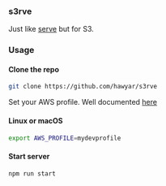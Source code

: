 ### s3rve

Just like [serve](https://github.com/vercel/serve) but for S3.

### Usage

#### Clone the repo

```bash
git clone https://github.com/hawyar/s3rve
```

Set your AWS profile. Well documented [here](https://docs.aws.amazon.com/cli/latest/userguide/cli-configure-profiles.html)

#### Linux or macOS

```bash
export AWS_PROFILE=mydevprofile
```

#### Start server

```bash
npm run start
```
